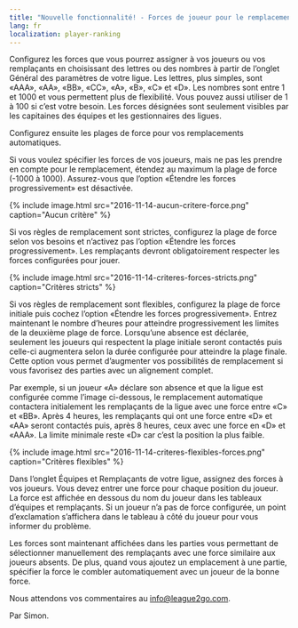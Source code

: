 ```yaml
---
title: "Nouvelle fonctionnalité! - Forces de joueur pour le remplacement automatique"
lang: fr
localization: player-ranking
---
```

Configurez les forces que vous pourrez assigner à vos joueurs ou vos remplaçants en choisissant des lettres ou des nombres à partir de l’onglet Général des paramètres de votre ligue. Les lettres, plus simples, sont «AAA», «AA», «BB», «CC», «A», «B», «C» et «D». Les nombres sont entre 1 et 1000 et vous permettent plus de flexibilité. Vous pouvez aussi utiliser de 1 à 100 si c’est votre besoin. Les forces désignées sont seulement visibles par les capitaines des équipes et les gestionnaires des ligues.

Configurez ensuite les plages de force pour vos remplacements automatiques. 

Si vous voulez spécifier les forces de vos joueurs, mais ne pas les prendre en compte pour le remplacement, étendez au maximum la plage de force (-1000 à 1000). Assurez-vous que l’option «Étendre 
les forces progressivement» est désactivée.

{% include image.html src="2016-11-14-aucun-critere-force.png" caption="Aucun critère" %}

Si vos règles de remplacement sont strictes, configurez la plage de force selon vos besoins et n’activez pas l’option «Étendre les forces progressivement». Les remplaçants devront obligatoirement 
respecter les forces configurées pour jouer.

{% include image.html src="2016-11-14-criteres-forces-stricts.png" caption="Critères stricts" %}

Si vos règles de remplacement sont flexibles, configurez la plage de force initiale puis cochez l’option «Étendre les forces progressivement». Entrez maintenant le nombre d’heures pour atteindre 
progressivement les limites de la deuxième plage de force. Lorsqu’une absence est déclarée, seulement les joueurs qui respectent la plage initiale seront contactés puis celle-ci augmentera selon la durée configurée pour atteindre la plage finale. Cette option vous permet d’augmenter vos possibilités de remplacement si vous favorisez des parties avec un alignement complet.

Par exemple, si un joueur «A» déclare son absence et que la ligue est configurée comme l’image ci-dessous, le remplacement automatique contactera initialement les remplaçants de la ligue avec une force entre «C» et «BB». Après 4 heures, les remplaçants qui ont une force entre «D» et «AA» seront contactés puis, après 8 heures, ceux avec une force en «D» et «AAA». La limite minimale reste «D» car c’est la position la plus faible.

{% include image.html src="2016-11-14-criteres-flexibles-forces.png" caption="Critères flexibles" %}

Dans l’onglet Équipes et Remplaçants de votre ligue, assignez des forces à vos joueurs. Vous devez entrer une force pour chaque position du joueur. La force est affichée en dessous du nom du joueur dans les tableaux d’équipes et remplaçants. Si un joueur n’a pas de force configurée, un point d’exclamation s’affichera dans le tableau à côté du joueur pour vous informer du problème.

Les forces sont maintenant affichées dans les parties vous permettant de sélectionner manuellement des remplaçants avec une force similaire aux joueurs absents. De plus, quand vous ajoutez un emplacement à une partie, spécifier la force le combler automatiquement avec un joueur de la bonne force.

Nous attendons vos commentaires au [info@league2go.com](mailto:info@league2go.com).

Par Simon.